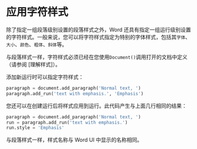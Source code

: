 # 应用字符样式

除了指定一组段落级别设置的段落样式之外，Word 还具有指定一组运行级别设置的字符样式。一般来说，您可以将字符样式指定为特别的字体样式，包括其`字体`、`大小`、`颜色`、`粗体`、`斜体`等。

与段落样式一样，字符样式必须已经在您使用`Document()`调用打开的文档中定义（请参阅 [理解样式]）。

添加新运行时可以指定字符样式：

```python
paragraph = document.add_paragraph('Normal text, ')
paragraph.add_run('text with emphasis.', 'Emphasis')
```

您还可以在创建运行后将样式应用到运行。此代码产生与上面几行相同的结果：

```python
paragraph = document.add_paragraph('Normal text, ')
run = paragraph.add_run('text with emphasis.')
run.style = 'Emphasis'
```

与段落样式一样，样式名称与 Word UI 中显示的名称相同。
